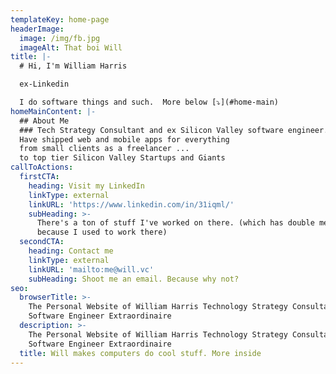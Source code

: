 ```yaml
---
templateKey: home-page
headerImage:
  image: /img/fb.jpg
  imageAlt: That boi Will
title: |-
  # Hi, I'm William Harris

  ex-Linkedin

  I do software things and such.  More below [⤵️](#home-main)
homeMainContent: |-
  ## About Me
  ### Tech Strategy Consultant and ex Silicon Valley software engineer.
  Have shipped web and mobile apps for everything  
  from small clients as a freelancer ...  
  to top tier Silicon Valley Startups and Giants
callToActions:
  firstCTA:
    heading: Visit my LinkedIn
    linkType: external
    linkURL: 'https://www.linkedin.com/in/31iqml/'
    subHeading: >-
      There's a ton of stuff I've worked on there. (which has double meaning
      because I used to work there)
  secondCTA:
    heading: Contact me
    linkType: external
    linkURL: 'mailto:me@will.vc'
    subHeading: Shoot me an email. Because why not?
seo:
  browserTitle: >-
    The Personal Website of William Harris Technology Strategy Consultant and
    Software Engineer Extraordinaire
  description: >-
    The Personal Website of William Harris Technology Strategy Consultant and
    Software Engineer Extraordinaire
  title: Will makes computers do cool stuff. More inside
---
```


